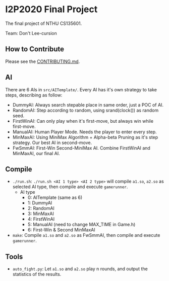 # I2P2020 Final Project

The final project of NTHU CS135601.

Team: Don't Lee-cursion

## How to Contribute

Please see the [CONTRIBUTING.md](./CONTRIBUTING.md).

## AI

There are 6 AIs in `src/AITemplate/`. Every AI has it's own strategy to take steps, describing as follow:

- DummyAI: Always search stepable place in same order, just a POC of AI.
- RandomAI: Step according to random, using srand(clock()) as random seed.
- FirstWinAI: Can only play when it's first-move, but always win while first-move.
- ManualAI: Human Player Mode. Needs the player to enter every step.
- MinMaxAI: Using MiniMax Algorithm + Alpha-beta Pruning as it's step strategy. Our best AI in second-move.
- FwSmmAI: First-Win Second-MiniMax AI. Combine FirstWinAI and MinMaxAI, our final AI.

## Compile

- `./run.sh`: `./run.sh <AI 1 type> <AI 2 type>` will compile `a1.so`, `a2.so` as selected AI type, then compile and execute `gamerunner`.
  - AI type
    - 0: AITemplate (same as 6)
    - 1: DummyAI
    - 2: RandomAI
    - 3: MinMaxAI
    - 4: FirstWinAI
    - 5: ManualAI (need to change MAX_TIME in Game.h)
    - 6: First-Win & Second MinMaxAI
- `make`: Compile `a1.so` and `a2.so` as FwSmmAI, then compile and execute `gamerunner`.

## Tools

- `auto_fight.py`: Let `a1.so` and `a2.so` play n rounds, and output the statistics of the results.
